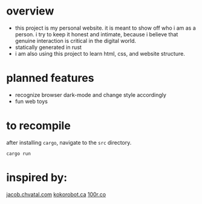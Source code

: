 # overview
- this project is my personal website. it is meant to show off who i am as a
  person. i try to keep it honest and intimate, because i believe that genuine
  interaction is critical in the digital world.
- statically generated in rust
- i am also using this project to learn html, css, and website structure.

# planned features
- recognize browser dark-mode and change style accordingly
- fun web toys

# to recompile
after installing `cargo`, navigate to the `src` directory.
```
cargo run
```

# inspired by:
[jacob.chvatal.com](jacob.chvatal.com)
[kokorobot.ca](kokorobot.ca)
[100r.co](100r.co)
